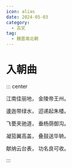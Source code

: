 ```yaml
---
icon: alias
date: 2024-05-03
category:
  - 古文
tag:
  - 魏晋南北朝
---
```



# 入朝曲

<!-- more -->

::: center

江南佳丽地， 金陵帝王州。

逶迤带绿水， 迢递起朱楼。

飞甍夹驰道， 垂杨荫御沟。

凝笳翼高盖， 叠鼓送华辀。

献纳云台表， 功名良可收。

:::